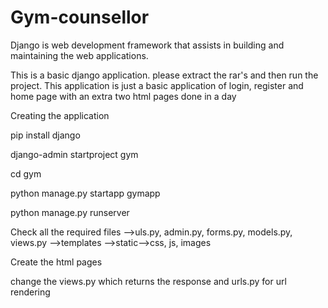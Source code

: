 # Gym-counsellor

Django is web development framework that assists in building and maintaining the web applications.

This is a basic django application. please extract the rar's and then run the project. This application is just a basic application of login, register and home page with an extra two html pages done in a day

Creating the application

pip install django

django-admin startproject gym

cd gym

python manage.py startapp gymapp

python manage.py runserver


Check all the required files
-->uls.py, admin.py, forms.py, models.py, views.py 
-->templates
-->static-->css, js, images

Create the html pages

change the views.py which returns the response and urls.py for url rendering

